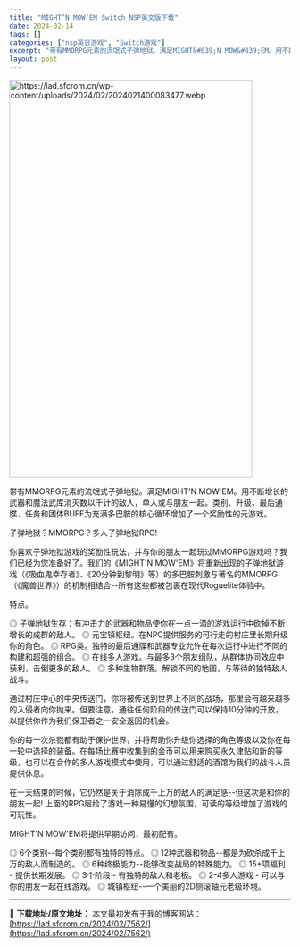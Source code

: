 ```yaml
---
title: "MIGHT’N MOW’EM Switch NSP英文版下载"
date: 2024-02-14
tags: []
categories: ["nsp英日游戏", "Switch游戏"]
excerpt: "带有MMORPG元素的流氓式子弹地狱。满足MIGHT&#039;N MOW&#039;EM。用不断增长的武器和魔法武库消灭数以千计的敌人，单人或与朋友一起。类别、升级、最后通牒、任务和团体BUFF为充满多巴胺的核心循环增加了一个奖励性的元游戏。 子弹地狱？MMORPG？多人子弹地狱RPG! 你喜欢子弹地狱游戏的奖励性玩&hellip;"
layout: post
---
```


<img class="shrinkToFit aligncenter" src="https://lad.sfcrom.cn/wp-content/uploads/2024/02/2024021400083477.webp" alt="https://lad.sfcrom.cn/wp-content/uploads/2024/02/2024021400083477.webp" width="435" height="711" />

带有MMORPG元素的流氓式子弹地狱。满足MIGHT'N MOW'EM。用不断增长的武器和魔法武库消灭数以千计的敌人，单人或与朋友一起。类别、升级、最后通牒、任务和团体BUFF为充满多巴胺的核心循环增加了一个奖励性的元游戏。

子弹地狱？MMORPG？多人子弹地狱RPG!

你喜欢子弹地狱游戏的奖励性玩法，并与你的朋友一起玩过MMORPG游戏吗？我们已经为您准备好了。我们的《MIGHT'N MOW'EM》将重新出现的子弹地狱游戏（《吸血鬼幸存者》、《20分钟到黎明》等）的多巴胺刺激与著名的MMORPG（《魔兽世界》）的机制相结合--所有这些都被包裹在现代Roguelite体验中。

特点。

◎ 子弹地狱生存：有冲击力的武器和物品使你在一点一滴的游戏运行中砍掉不断增长的成群的敌人。
◎ 元宝镇枢纽。在NPC提供服务的可行走的村庄里长期升级你的角色。
◎ RPG类。独特的最后通牒和武器<span class="initHidden">专业允许在每次运行中进行不同的构建和超强的组合。
◎ 在线多人游戏。与最多3个朋友组队，从群体协同效应中获利，击倒更多的敌人。
◎ 多种生物群落。解锁不同的地图，与等待的独特敌人战斗。</span>

通过村庄中心的中央传送门，你将被传送到世界上不同的战场，那里会有越来越多的入侵者向你抛来。但要注意，通往任何阶段的传送门可以保持10分钟的开放，以提供你作为我们保卫者之一安全返回的机会。

你的每一次杀戮都有助于保护世界，并将帮助你升级你选择的角色等级以及你在每一轮中选择的装备。在每场比赛中收集到的金币可以用来购买永久津贴和新的等级，也可以在合作的多人游戏模式中使用，可以通过舒适的酒馆为我们的战斗人员提供休息。

在一天结束的时候，它仍然是关于消除成千上万的敌人的满足感--但这次是和你的朋友一起! 上面的RPG层给了游戏一种易懂的幻想氛围，可读的等级增加了游戏的可玩性。

MIGHT'N MOW'EM将提供早期访问，最初配有。

◎ 6个类别--每个类别都有独特的特点。
◎ 12种武器和物品--都是为砍杀成千上万的敌人而制造的。
◎ 6种终极能力--能够改变战局的特殊能力。
◎ 15+项福利 - 提供长期发展。
◎ 3个阶段 - 有独特的敌人和老板。
◎ 2-4多人游戏 - 可以与你的朋友一起在线游戏。
◎ 城镇枢纽--一个美丽的2D侧滚轴元老级环境。

---
📖 **下载地址/原文地址：** 本文最初发布于我的博客网站：[https://lad.sfcrom.cn/2024/02/7562/](https://lad.sfcrom.cn/2024/02/7562/)
